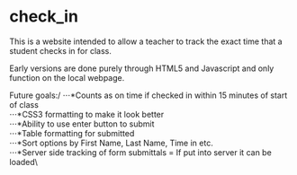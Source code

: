 # check_in
This is a website intended to allow a teacher to track the exact time that a student checks in for class.

Early versions are done purely through HTML5 and Javascript and only function on the local webpage.

Future goals:/
  ⋅⋅⋅*Counts as on time if checked in within 15 minutes of start of class\
  ⋅⋅⋅*CSS3 formatting to make it look better\
  ⋅⋅⋅*Ability to use enter button to submit\
  ⋅⋅⋅*Table formatting for submitted\
  ⋅⋅⋅*Sort options by First Name, Last Name, Time in etc.\
  ⋅⋅⋅*Server side tracking of form submittals = If put into server it can be loaded\

